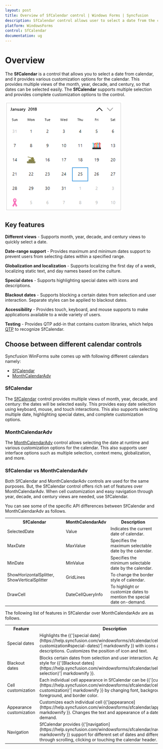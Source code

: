 ```yaml
---
layout: post
title: Overview of SfCalendar control | Windows Forms | Syncfusion
description: SfCalendar control allows user to select a date from the calendar and also provide various customization options.
platform: WindowsForms
control: SfCalendar
documentation: ug
---
```


# Overview

The **SfCalendar** is a control that allows you to select a date from calendar, and it provides various customization options for the calendar. This provides multiple views of the month, year, decade, and century, so that dates can be selected easily. The **SfCalendar** supports multiple selection and provides complete customization options to the control.

![Overview of SfCalendar](overview_images/overview.png)

## Key features

**Different views** - Supports month, year, decade, and century views to quickly select a date.

**Date-range support** - Provides maximum and minimum dates support to prevent users from selecting dates within a specified range.

**Globalization and localization** - Supports localizing the first day of a week, localizing static text, and day names based on the culture.

**Special dates** - Supports highlighting special dates with icons and descriptions.

**Blackout dates** - Supports blocking a certain dates from selection and user interaction. Separate styles can be applied to blackout dates.

**Accessibility** - Provides touch, keyboard, and mouse supports to make applications available to a wide variety of users.

**Testing** - Provides QTP add-in that contains custom libraries, which helps [QTP](https://help.syncfusion.com/windowsforms/testing/uft/supported-controls-and-methods#sfcalendar) to recognize SfCalendar.

## Choose between different calendar controls

Syncfusion WinForms suite comes up with following different calendars namely:

* [SfCalendar](https://www.syncfusion.com/products/windows-forms/calendar)
* [MonthCalendarAdv](https://help.syncfusion.com/windowsforms/monthcalendaradv/overview)

### SfCalendar

The [SfCalendar](https://help.syncfusion.com/windowsforms/sfcalendar/overview) control provides multiple views of month, year, decade, and century: the dates will be selected easily. This provides easy date selection using keyboard, mouse, and touch interactions. This also supports selecting multiple date, highlighting special dates, and complete customization options.

### MonthCalendarAdv 

The [MonthCalendarAdv](https://help.syncfusion.com/windowsforms/monthcalendaradv/overview) control allows selecting the date at runtime and various customization options for the calendar. This also supports user interface options such as multiple selection, context menu, globalization, and more.

### SfCalendar vs MonthCalendarAdv

Both SfCalendar and MonthCalendarAdv controls are used for the same purposes. But, the SfCalendar control offers rich set of features over MonthCalendarAdv. When cell customization and easy navigation through year, decade, and century views are needed, use SfCalendar.

You can see some of the specific API differences between SfCalendar and MonthCalendarAdv as follows.

<table>
<tr>
<th>
SfCalendar
</th>
<th>
MonthCalendarAdv
</th>
<th>
Description
</th>
</tr>
<tr>
<td>
SelectedDate
</td>
<td>
Value
</td>
<td>
Indicates the current date of calendar.
</td>
</tr>
<tr>
<td>
MaxDate
</td>
<td>
MaxValue
</td>
<td>
Specifies the maximum selectable date by the calendar.
</td>
</tr>
<tr>
<td>
MinDate
</td>
<td>
MinValue
</td>
<td>
Specifies the minimum selectable date by the calendar.
</td>
</tr>
<tr>
<td>
ShowHorizontalSplitter,
ShowVerticalSplitter
</td>
<td>
GridLines
</td>
<td>
To change the border style of calendar.
</td>
</tr>
<tr>
<td>
DrawCell
</td>
<td>
DateCellQueryInfo
</td>
<td>
To highlight or customize dates to mention the special date on-demand.
</td>
</tr>
</table>

The following list of features in SfCalendar over MonthCalendarAdv are as follows.

<table>
<tr>
<th>
Feature
</th>
<th>
Description
</th>
</tr>
<tr>
<td>
Special dates
</td>
<td>
Highlights the {{'[special date](https://help.syncfusion.com/windowsforms/sfcalendar/cell-customization#special-dates)'| markdownify }} with icons and descriptions. Customizes the position of icon and text.

</td>
</tr>
<tr>
<td>
Blackout dates
</td>
<td>
Blocks certain dates from selection and user interaction. Applies separate style for {{'[Blackout dates](https://help.syncfusion.com/windowsforms/sfcalendar/selection#disable-selection)'| markdownify }}.

</td>
</tr>
<tr>
<td>
Cell customization
</td>
<td>
Each individual cell appearance in SfCalendar can be {{'[customized](https://help.syncfusion.com/windowsforms/sfcalendar/cell-customization)'| markdownify }} by changing font, background, foreground, and border color.

</td>
</tr>
<tr>
<td>
Appearance customization
</td>
<td>
Customizes each individual cell {{'[appearance](https://help.syncfusion.com/windowsforms/sfcalendar/appearance)'| markdownify }}. Changes the text and appearance of a date cell on-demand.

</td>
</tr>
<tr>
<td>
Navigation
</td>
<td>
SfCalendar provides {{'[navigation](https://help.syncfusion.com/windowsforms/sfcalendar/navigation)'| markdownify }} support for different set of dates and different views through scrolling, clicking or touching the calendar header.

</td>
</tr>
</table>
